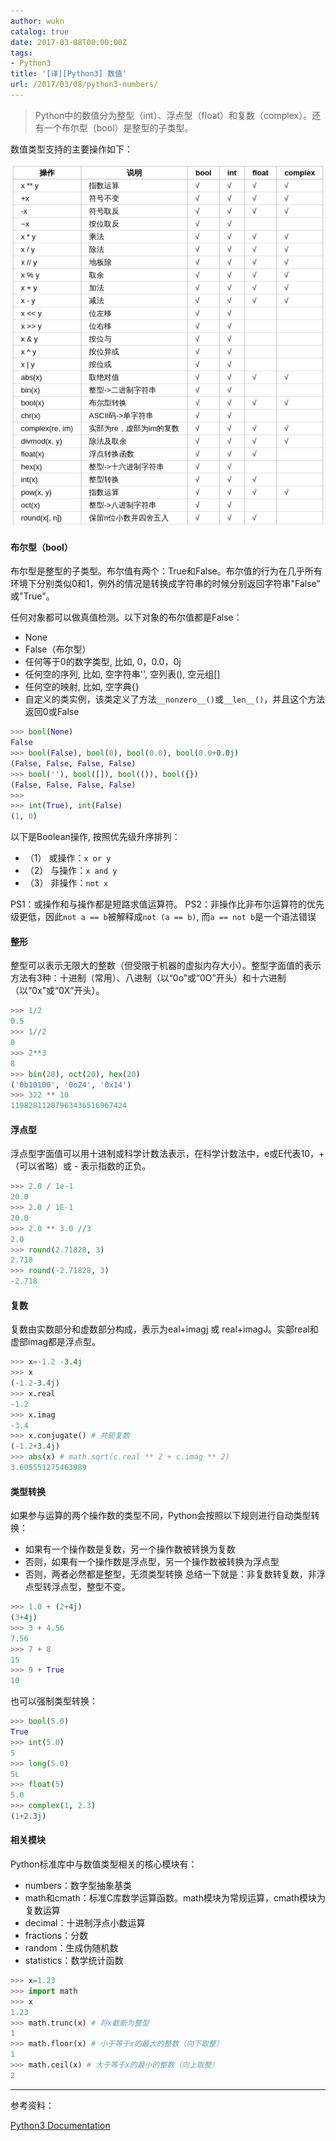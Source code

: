 ```yaml
---
author: wukn
catalog: true
date: 2017-03-08T00:00:00Z
tags:
- Python3
title: '[译][Python3] 数值'
url: /2017/03/08/python3-numbers/
---
```


> Python中的数值分为整型（int）、浮点型（float）和复数（complex）。还有一个布尔型（bool）是整型的子类型。

<!--more-->

数值类型支持的主要操作如下：

![](/img/post/python3/numbers/python3-numbers.png)

#### 布尔型（bool）

布尔型是整型的子类型。布尔值有两个：True和False。布尔值的行为在几乎所有环境下分别类似0和1，例外的情况是转换成字符串的时候分别返回字符串"False" 或"True"。

任何对象都可以做真值检测。以下对象的布尔值都是False：

* None
* False（布尔型）
* 任何等于0的数字类型, 比如, 0，0.0，0j
* 任何空的序列, 比如, 空字符串'', 空列表(), 空元组[]
* 任何空的映射, 比如, 空字典{}
* 自定义的类实例，该类定义了方法`__nonzero__()`或`__len__()`，并且这个方法返回0或False

```python
>>> bool(None)
False
>>> bool(False), bool(0), bool(0.0), bool(0.0+0.0j)
(False, False, False, False)
>>> bool(''), bool([]), bool(()), bool({})
(False, False, False, False)
>>>
>>> int(True), int(False)
(1, 0)
```

以下是Boolean操作, 按照优先级升序排列：

* （1） 或操作：`x or y`
* （2） 与操作：`x and y`
* （3） 非操作：`not x`

PS1：或操作和与操作都是短路求值运算符。
PS2：非操作比非布尔运算符的优先级更低，因此`not a == b`被解释成`not (a == b)`, 而`a == not b`是一个语法错误

#### 整形

整型可以表示无限大的整数（但受限于机器的虚拟内存大小）。整型字面值的表示方法有3种：十进制（常用）、八进制（以“0o”或“0O”开头）和十六进制（以“0x”或“0X”开头）。

```python
>>> 1/2
0.5
>>> 1//2
0
>>> 2**3
8
>>> bin(20), oct(20), hex(20)
('0b10100', '0o24', '0x14')
>>> 322 ** 10
11982811207963436516967424
```

#### 浮点型

浮点型字面值可以用十进制或科学计数法表示，在科学计数法中，e或E代表10，+（可以省略）或 - 表示指数的正负。

```python
>>> 2.0 / 1e-1
20.0
>>> 2.0 / 1E-1
20.0
>>> 2.0 ** 3.0 //3
2.0
>>> round(2.71828, 3)
2.718
>>> round(-2.71828, 3)
-2.718
```

#### 复数

复数由实数部分和虚数部分构成，表示为eal+imagj 或 real+imagJ。实部real和虚部imag都是浮点型。

```python
>>> x=-1.2 -3.4j
>>> x
(-1.2-3.4j)
>>> x.real
-1.2
>>> x.imag
-3.4
>>> x.conjugate() # 共轭复数
(-1.2+3.4j)
>>> abs(x) # math.sqrt(c.real ** 2 + c.imag ** 2)
3.605551275463989
```

#### 类型转换

如果参与运算的两个操作数的类型不同，Python会按照以下规则进行自动类型转换：
* 如果有一个操作数是复数，另一个操作数被转换为复数
* 否则，如果有一个操作数是浮点型，另一个操作数被转换为浮点型
* 否则，两者必然都是整型，无须类型转换
总结一下就是：非复数转复数，非浮点型转浮点型，整型不变。

```python
>>> 1.0 + (2+4j)
(3+4j)
>>> 3 + 4.56
7.56
>>> 7 + 8
15
>>> 9 + True
10
```

也可以强制类型转换：

```python
>>> bool(5.0)
True
>>> int(5.0)
5
>>> long(5.0)
5L
>>> float(5)
5.0
>>> complex(1, 2.3)
(1+2.3j)
```

#### 相关模块

Python标准库中与数值类型相关的核心模块有：

* numbers：数字型抽象基类
* math和cmath：标准C库数学运算函数。math模块为常规运算，cmath模块为复数运算
* decimal：十进制浮点小数运算
* fractions：分数
* random：生成伪随机数
* statistics：数学统计函数

```python
>>> x=1.23
>>> import math
>>> x
1.23
>>> math.trunc(x) # 将x截断为整型
1
>>> math.floor(x) # 小于等于x的最大的整数（向下取整）
1
>>> math.ceil(x) # 大于等于x的最小的整数（向上取整）
2
```

---

参考资料：

[Python3 Documentation](https://docs.python.org/3.5/)
